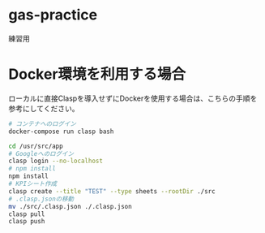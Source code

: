 # gas-practice
練習用


# Docker環境を利用する場合

ローカルに直接Claspを導入せずにDockerを使用する場合は、こちらの手順を参考にしてください。

```bash
# コンテナへのログイン
docker-compose run clasp bash

cd /usr/src/app
# Googleへのログイン
clasp login --no-localhost
# npm install
npm install
# KPIシート作成
clasp create --title "TEST" --type sheets --rootDir ./src
# .clasp.jsonの移動
mv ./src/.clasp.json ./.clasp.json
clasp pull
clasp push
```